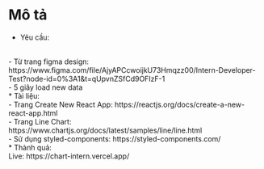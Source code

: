 # Mô tả
* Yêu cầu: 
<br /> 
- Từ trang figma design: https://www.figma.com/file/AjyAPCcwoijkU73Hmqzz00/Intern-Developer-Test?node-id=0%3A1&t=qUpvnZSfCd9OFIzF-1
<br /> 
- 5 giây load new data
<br />
* Tài liệu: 
<br />
- Trang Create New React App: https://reactjs.org/docs/create-a-new-react-app.html <br />
- Trang Line Chart: https://www.chartjs.org/docs/latest/samples/line/line.html <br />
- Sử dụng styled-components: https://styled-components.com/ 
<br />
* Thành quả:
<br />
Live: https://chart-intern.vercel.app/



